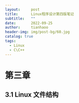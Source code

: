 ```yaml
---
layout:     post
title:      Linux程序设计第四版笔记
subtitle:   ""
date:       2022-09-25
author:     tianhaoo
header-img: img/post-bg/60.jpg
catalog: true
tags:
  - Linux
  - C\C++
---
```


# 第三章

## 3.1 Linux 文件结构

